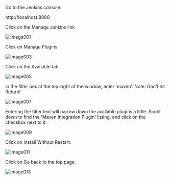 Go to the Jenkins console:

http://localhost:8080

Click on the Manage Jenkins link

![image001](https://user-images.githubusercontent.com/558905/37422348-76c919a4-2791-11e8-9942-cce124055f09.jpg)

Click on Manage Plugins

![image003](https://user-images.githubusercontent.com/558905/37422350-76f67fa2-2791-11e8-9f96-2b2825fe4027.png)

Click on the Available tab.

![image005](https://user-images.githubusercontent.com/558905/37422352-77182b7a-2791-11e8-944e-4201b9d653c7.png)

In the filter box at the top-right of the window, enter 'maven'. Note: Don't hit Return!

![image007](https://user-images.githubusercontent.com/558905/37422355-773eabf6-2791-11e8-8b00-877a95a9e53b.png)

Entering the filter text will narrow down the available plugins a little. Scroll down to find the 'Maven Integration Plugin' listing, and click on the checkbox next to it.

![image009](https://user-images.githubusercontent.com/558905/37422357-775b69b2-2791-11e8-92ce-d019d2d9523a.png)

Click on Install Without Restart.

![image011](https://user-images.githubusercontent.com/558905/37422359-777bc964-2791-11e8-9d05-6eba7d4acc12.png)

Click on Go back to the top page.

![image013](https://user-images.githubusercontent.com/558905/37422361-779acbac-2791-11e8-8825-a33ca87c01e9.png)

